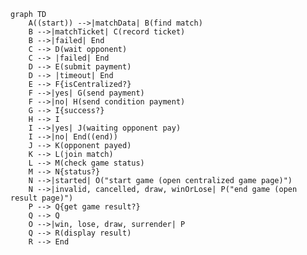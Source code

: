 ```mermaid
graph TD
    A((start)) -->|matchData| B(find match)
    B -->|matchTicket| C(record ticket)
    B -->|failed| End
    C --> D(wait opponent)
    C --> |failed| End
    D --> E(submit payment)
    D --> |timeout| End
    E --> F{isCentralized?}
    F -->|yes| G(send payment)
    F -->|no| H(send condition payment)
    G --> I{success?}
    H --> I
    I -->|yes| J(waiting opponent pay)
    I -->|no| End((end))
    J --> K(opponent payed)
    K --> L(join match)
    L --> M(check game status)
    M --> N{status?}
    N -->|started| O("start game (open centralized game page)")
    N -->|invalid, cancelled, draw, winOrLose| P("end game (open result page)")
    P --> Q{get game result?}
    Q --> Q
    O -->|win, lose, draw, surrender| P
    Q --> R(display result)
    R --> End
```
<!--stackedit_data:
eyJoaXN0b3J5IjpbMzIyMTkyNDg3LC0yMDg4NzQ2NjEyLC0xNj
AyNDQxMDMsOTM3Mjg5NywtMTM2NzgzMjMxNSw3NzczMjU2MzEs
NjM3MDI2OTY3LDE4MzU0MTYyMzMsLTg3MTYxOTAzNl19
-->